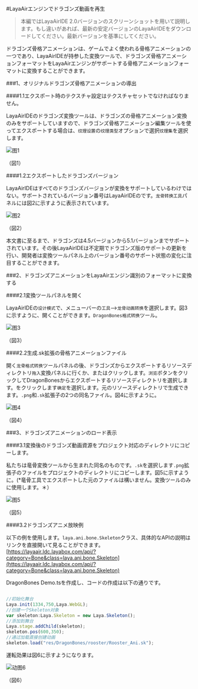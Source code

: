 #LayaAirエンジンでドラゴンズ動画を再生

>本編ではLayaAirIDE 2.0バージョンのスクリーンショットを用いて説明します。もし違いがあれば、最新の安定バージョンのLayaAirIDEをダウンロードしてください。最新バージョンを基準にしてください。

ドラゴンズ骨格アニメーションは、ゲームでよく使われる骨格アニメーションの一つであり、LayaAirIDEが持参した変換ツールで、ドラゴンズ骨格アニメーションフォーマットをLayaAirエンジンがサポートする骨格アニメーションフォーマットに変換することができます。



###1、オリジナルドラゴンズ骨格アニメーションの導出

####1.1エクスポート時のテクスチャ設定はテクスチャセットでなければなりません。

LayaAirIDEのドラゴンズ変換ツールは、ドラゴンズの骨格アニメーション変換のみをサポートしていますので、ドラゴンズ骨格アニメーション編集ツールを使ってエクスポートする場合は、`纹理设置`の`纹理类型`オプションで選択`纹理集`を選択します。

![图1](img/1.png) 


（図1）

####1.2エクスポートしたドラゴンズバージョン

LayaAirIDEはすべてのドラゴンズバージョンが変換をサポートしているわけではない。サポートされているバージョン番号はLayaAirIDEのです。`龙骨转换工具`パネルには図2に示すように表示されています。

![图2](img/2.png) 


（図2）

本文書に至るまで、ドラゴンズは4.5バージョンから5.1バージョンまでサポートされています。その後LayaAirIDEは不定期でドラゴンズ版のサポートの更新を行い、開発者は変換ツールパネル上のバージョン番号のサポート状態の変化に注目することができます。



###2、ドラゴンズアニメーションをLayaAirエンジン識別のフォーマットに変換する

####2.1変換ツールパネルを開く

LayaAirIDEの`设计模式`で、メニューバーの`工具`—>`龙骨动画转换`を選択します。図3に示すように、開くことができます。`DragonBones格式转换`ツール。

![图3](img/3.png) 


（図3）



####2.2生成.sk拡張の骨格アニメーションファイル

開く`龙骨格式转换`ツールパネルの後、ドラゴンズからエクスポートするリソースディレクトリ`拖入`変換パネルに行くか、またはクリックします。`浏览`ボタンをクリックしてDragonBonesからエクスポートするリソースディレクトリを選択します。をクリックします`确定`を選択します。元のリソースディレクトリで生成できます。`.png`和`.sk`拡張子の2つの同名ファイル。図4に示すように。

![图4](img/4.png) 


（図4）



###3、ドラゴンズアニメーションのロード表示

####3.1変換後のドラゴンズ動画資源をプロジェクト対応のディレクトリにコピーします。

私たちは竜骨変換ツールから生まれた同名のものです。`.sk`を選択します`.png`拡張子のファイルをプロジェクトのディレクトリにコピーします。図5に示すように。(*竜骨工具でエクスポートした元のファイルは構いません。変換ツールのみに使用します。＊）

![图5](img/5.png) 


（図5）

####3.2ドラゴンズアニメ放映例

以下の例を使用します。`laya.ani.bone.Skeleton`クラス、具体的なAPIの説明はリンクを直接開いて見ることができます。[https://layaair.ldc.layabox.com/api/?category=Bone&class=laya.ani.bone.Skeleton](https://layaair.ldc.layabox.com/api/?category=Bone&class=laya.ani.bone.Skeleton)

DragonBones Demo.tsを作成し、コードの作成は以下の通りです。


```typescript

//初始化舞台
Laya.init(1334,750,Laya.WebGL);
//创建一个Skeleton对象
var skeleton:Laya.Skeleton = new Laya.Skeleton();
//添加到舞台
Laya.stage.addChild(skeleton);
skeleton.pos(600,350);
//通过加载直接创建动画
skeleton.load("res/DragonBones/rooster/Rooster_Ani.sk");
```

運転効果は図6に示すようになります。

![动图6](img/6.gif) 


（図6）
